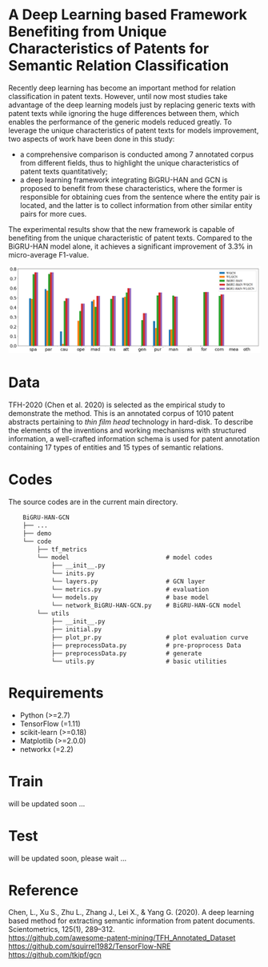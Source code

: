# A Deep Learning based Framework Benefiting from Unique Characteristics of Patents for Semantic Relation Classification
Recently deep learning has become an important method for relation classification in patent texts. However, until now most studies take advantage of the deep learning models just by replacing generic texts with patent texts while ignoring the huge differences between them, which enables the performance of the generic models reduced greatly. To leverage the unique characteristics of patent texts for models improvement, two aspects of work have been done in this study:

- a comprehensive comparison is conducted among 7 annotated corpus from different fields, thus to highlight the unique characteristics of patent texts quantitatively; 
-  a deep learning framework integrating BiGRU-HAN and GCN is proposed to benefit from these characteristics, where the former is responsible for obtaining cues from the sentence where the entity pair is located, and the latter is to collect information from other similar entity pairs for more cues.

The experimental results show that the new framework is capable of benefiting from the unique characteristic of patent texts. Compared to the BiGRU-HAN model alone, it achieves a significant improvement of 3.3% in micro-average F1-value.

![](./images/f1.png)

# Data
TFH-2020 (Chen et al. 2020) is selected as the empirical study to demonstrate the method. This is an annotated corpus of 1010 patent abstracts pertaining to *thin film head* technology in hard-disk. To describe the elements of the inventions and working mechanisms with structured information, a well-crafted information schema is used for patent annotation containing 17 types of entities and 15 types of semantic relations.  

# Codes
The source codes are in the current main directory.   
```
    BiGRU-HAN-GCN
    ├── ...
    ├── demo
    └── code
    	├── tf_metrics                        
        └── model                           # model codes
        	├── __init__.py                    
        	└── inits.py                       
        	└── layers.py                   # GCN layer
        	└── metrics.py                  # evaluation
        	└── models.py                   # base model
        	└── network_BiGRU-HAN-GCN.py    # BiGRU-HAN-GCN model
        └── utils            
            ├── __init__.py    
            ├── initial.py     
            ├── plot_pr.py                  # plot evaluation curve
            ├── preprocessData.py           # pre-proprocess Data
            ├── preprocessData.py           # generate
            └── utils.py                    # basic utilities
```

# Requirements
- Python (>=2.7)
- TensorFlow (=1.11)
- scikit-learn (>=0.18)
- Matplotlib (>=2.0.0)
- networkx (=2.2)

# Train
will be updated soon ...

# Test
will be updated soon, please wait ...


# Reference
Chen, L., Xu S., Zhu L., Zhang J., Lei X., & Yang G. (2020). A deep learning based method for extracting semantic information from patent documents. Scientometrics, 125(1), 289–312.  
https://github.com/awesome-patent-mining/TFH_Annotated_Dataset  
https://github.com/squirrel1982/TensorFlow-NRE  
https://github.com/tkipf/gcn  